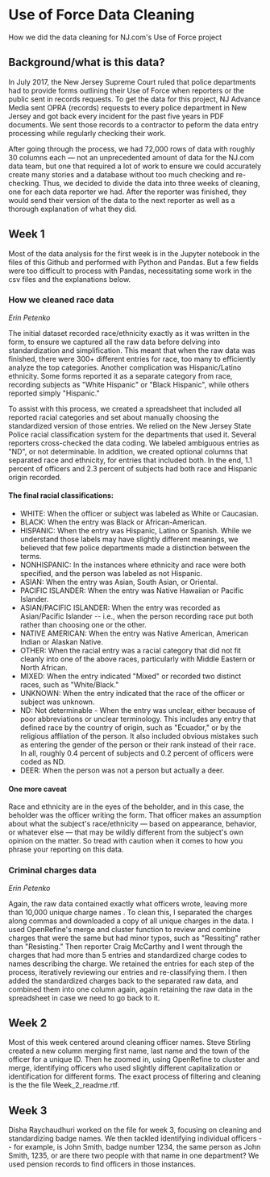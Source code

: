 # Use of Force Data Cleaning
How we did the data cleaning for NJ.com's Use of Force project

## Background/what is this data?
In July 2017, the New Jersey Supreme Court ruled that police departments had to provide forms outlining their Use of Force when reporters or the public sent in records requests. To get the data for this project, NJ Advance Media sent OPRA (records) requests to every police department in New Jersey and got back every incident for the past five years in PDF documents. We sent those records to a contractor to peform the data entry processing while regularly checking their work.

After going through the process, we had 72,000 rows of data with roughly 30 columns each — not an unprecedented amount of data for the NJ.com data team, but one that required a lot of work to ensure we could accurately create many stories and a database without too much checking and re-checking. Thus, we decided to divide the data into three weeks of cleaning, one for each data reporter we had. After the reporter was finished, they would send their version of the data to the next reporter as well as a thorough explanation of what they did.

## Week 1

Most of the data analysis for the first week is in the Jupyter notebook in the files of this Github and performed with Python and Pandas. But a few fields were too difficult to process with Pandas, necessitating some work in the csv files and the explanations below.

### How we cleaned race data
_Erin Petenko_

The initial dataset recorded race/ethnicity exactly as it was written in the form, to ensure we captured all the raw data before delving into standardization and simplification. This meant that when the raw data was finished, there were 300+ different entries for race, too many to efficiently analyze the top categories. Another complication was Hispanic/Latino ethnicity. Some forms reported it as a separate category from race, recording subjects as "White Hispanic" or "Black Hispanic", while others reported simply "Hispanic."

To assist with this process, we created a spreadsheet that included all reported racial categories and set about manually choosing the standardized version of those entries. We relied on the New Jersey State Police racial classification system for the departments that used it. Several reporters cross-checked the data coding. We labeled ambiguous entries as "ND", or not determinable. In addition, we created optional columns that separated race and ethnicity, for entries that included both. In the end, 1.1 percent of officers and 2.3 percent of subjects had both race and Hispanic origin recorded.

#### The final racial classifications:

- WHITE: When the officer or subject was labeled as White or Caucasian.
- BLACK: When the entry was Black or African-American.
- HISPANIC: When the entry was Hispanic, Latino or Spanish. While we understand those labels may have slightly different meanings, we believed that few police departments made a distinction between the terms.
- NONHISPANIC: In the instances where ethnicity and race were both specified, and the person was labeled as not Hispanic.
- ASIAN: When the entry was Asian, South Asian, or Oriental.
- PACIFIC ISLANDER: When the entry was Native Hawaiian or Pacific Islander.
- ASIAN/PACIFIC ISLANDER: When the entry was recorded as Asian/Pacific Islander -- i.e., when the person recording race put both rather than choosing one or the other.
- NATIVE AMERICAN: When the entry was Native American, American Indian or Alaskan Native.
- OTHER: When the racial entry was a racial category that did not fit cleanly into one of the above races, particularly with Middle Eastern or North African.
- MIXED: When the entry indicated "Mixed" or recorded two distinct races, such as "White/Black."
- UNKNOWN: When the entry indicated that the race of the officer or subject was unknown.
- ND: Not determinable - When the entry was unclear, either because of poor abbreviations or unclear terminology. This includes any entry that defined race by the country of origin, such as "Ecuador," or by the religious affliation of the person. It also included obvious mistakes such as entering the gender of the person or their rank instead of their race. In all, roughly 0.4 percent of subjects and 0.2 percent of officers were coded as ND.
- DEER: When the person was not a person but actually a deer.

#### One more caveat

Race and ethnicity are in the eyes of the beholder, and in this case, the beholder was the officer writing the form. That officer makes an assumption about what the subject's race/ethnicity — based on appearance, behavior, or whatever else — that may be wildly different from the subject's own opinion on the matter. So tread with caution when it comes to how you phrase your reporting on this data.

### Criminal charges data

_Erin Petenko_

Again, the raw data contained exactly what officers wrote, leaving more than 10,000 unique charge names . To clean this, I separated the charges along commas and downloaded a copy of all unique charges in the data. I used OpenRefine's merge and cluster function to review and combine charges that were the same but had minor typos, such as "Ressiting" rather than "Resisting." Then reporter Craig McCarthy and I went through the charges that had more than 5 entries and standardized charge codes to names describing the charge. We retained the entries for each step of the process, iteratively reviewing our entries and re-classifying them. I then added the standardized charges back to the separated raw data, and combined them into one column again, again retaining the raw data in the spreadsheet in case we need to go back to it.

## Week 2
Most of this week centered around cleaning officer names. Steve Stirling created a new column merging first name, last name and the town of the officer for a unique ID. Then he zoomed in, using OpenRefine to cluster and merge, identifying officers who used slightly different capitalization or identification for different forms. The exact process of filtering and cleaning is the the file Week_2_readme.rtf.

## Week 3
Disha Raychaudhuri worked on the file for week 3, focusing on cleaning and standardizing badge names. We then tackled identifying individual officers -- for example, is John Smith, badge number 1234, the same person as John Smith, 1235, or are there two people with that name in one department? We used pension records to find officers in those instances. 
